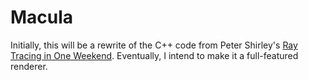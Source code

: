 # Macula

Initially, this will be a rewrite of the C++ code from Peter Shirley's [Ray Tracing in One Weekend](https://amzn.to/2Qf9XZR). Eventually, I intend to make it a full-featured renderer.
